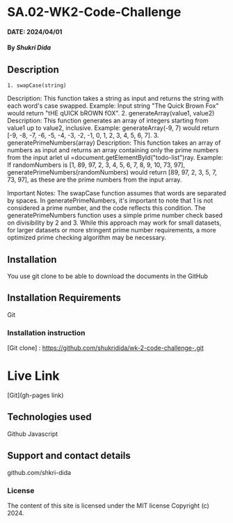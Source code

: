 
# SA.02-WK2-Code-Challenge

#### DATE: 2024/04/01

#### By *Shukri Dida*

## Description

    1. swapCase(string)
Description: This function takes a string as input and returns the string with each word's case swapped.
Example: Input string "The Quick Brown Fox" would return "tHE qUICK bROWN fOX".
   2. generateArray(value1, value2)
Description: This function generates an array of integers starting from value1 up to value2, inclusive.
Example: generateArray(-9, 7) would return [-9, -8, -7, -6, -5, -4, -3, -2, -1, 0, 1, 2, 3, 4, 5, 6, 7].
   3. generatePrimeNumbers(array)
Description: This function takes an array of numbers as input and returns an array containing only the prime numbers from the input arlet ul =document.getElementById("todo-list")ray.
Example: If randomNumbers is [1, 89, 97, 2, 3, 4, 5, 6, 7, 8, 9, 10, 73, 97], generatePrimeNumbers(randomNumbers) would return [89, 97, 2, 3, 5, 7, 73, 97], as these are the prime numbers from the input array.

Important Notes:
The swapCase function assumes that words are separated by spaces.
In generatePrimeNumbers, it's important to note that 1 is not considered a prime number, and the code reflects this condition.
The generatePrimeNumbers function uses a simple prime number check based on divisibility by 2 and 3. While this approach may work for small datasets, for larger datasets or more stringent prime number requirements, a more optimized prime checking algorithm may be necessary.

## Installation

You use git clone to be able to download the documents in the GitHub

## Installation Requirements

Git

### Installation instruction

[Git clone] : https://github.com/shukridida/wk-2-code-challenge-.git

# Live Link

[Git](gh-pages link)

## Technologies used

Github
Javascript

## Support and contact details

github.com/shkri-dida

### License

The content of this site is licensed under the MIT license
Copyright (c) 2024.
